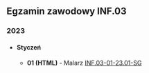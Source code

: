 ## Egzamin zawodowy INF.03

### 2023
- #### Styczeń
  - **01 (HTML)** - Malarz [INF.03-01-23.01-SG](INF.03-01-23.01-SG)
